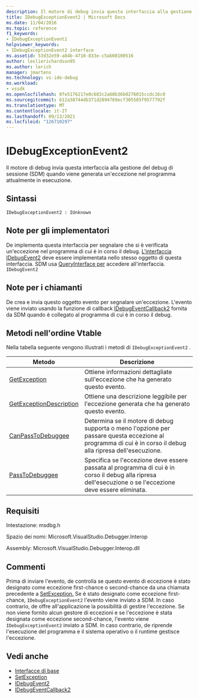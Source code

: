 ```yaml
---
description: Il motore di debug invia questa interfaccia alla gestione del debug di sessione (SDM) quando viene generata un'eccezione nel programma attualmente in esecuzione.
title: IDebugExceptionEvent2 | Microsoft Docs
ms.date: 11/04/2016
ms.topic: reference
f1_keywords:
- IDebugExceptionEvent2
helpviewer_keywords:
- IDebugExceptionEvent2 interface
ms.assetid: 53d32e59-a84b-4710-833e-c5ab08100516
author: leslierichardson95
ms.author: lerich
manager: jmartens
ms.technology: vs-ide-debug
ms.workload:
- vssdk
ms.openlocfilehash: 0fe5176217e0c683c2a68b36b0276015ccdc16c0
ms.sourcegitcommit: b12a38744db371d2894769ecf305585f9577792f
ms.translationtype: MT
ms.contentlocale: it-IT
ms.lasthandoff: 09/13/2021
ms.locfileid: "126710297"
---
```

# <a name="idebugexceptionevent2"></a>IDebugExceptionEvent2
Il motore di debug invia questa interfaccia alla gestione del debug di sessione (SDM) quando viene generata un'eccezione nel programma attualmente in esecuzione.

## <a name="syntax"></a>Sintassi

```
IDebugExceptionEvent2 : IUnknown
```

## <a name="notes-for-implementers"></a>Note per gli implementatori
 De implementa questa interfaccia per segnalare che si è verificata un'eccezione nel programma di cui è in corso il debug. [L'interfaccia IDebugEvent2](../../../extensibility/debugger/reference/idebugevent2.md) deve essere implementata nello stesso oggetto di questa interfaccia. SDM usa [QueryInterface per](/cpp/atl/queryinterface) accedere all'interfaccia. `IDebugEvent2`

## <a name="notes-for-callers"></a>Note per i chiamanti
 De crea e invia questo oggetto evento per segnalare un'eccezione. L'evento viene inviato usando la funzione di callback [IDebugEventCallback2](../../../extensibility/debugger/reference/idebugeventcallback2.md) fornita da SDM quando è collegato al programma di cui è in corso il debug.

## <a name="methods-in-vtable-order"></a>Metodi nell'ordine Vtable
 Nella tabella seguente vengono illustrati i metodi di `IDebugExceptionEvent2` .

|Metodo|Descrizione|
|------------|-----------------|
|[GetException](../../../extensibility/debugger/reference/idebugexceptionevent2-getexception.md)|Ottiene informazioni dettagliate sull'eccezione che ha generato questo evento.|
|[GetExceptionDescription](../../../extensibility/debugger/reference/idebugexceptionevent2-getexceptiondescription.md)|Ottiene una descrizione leggibile per l'eccezione generata che ha generato questo evento.|
|[CanPassToDebuggee](../../../extensibility/debugger/reference/idebugexceptionevent2-canpasstodebuggee.md)|Determina se il motore di debug supporta o meno l'opzione per passare questa eccezione al programma di cui è in corso il debug alla ripresa dell'esecuzione.|
|[PassToDebuggee](../../../extensibility/debugger/reference/idebugexceptionevent2-passtodebuggee.md)|Specifica se l'eccezione deve essere passata al programma di cui è in corso il debug alla ripresa dell'esecuzione o se l'eccezione deve essere eliminata.|

## <a name="requirements"></a>Requisiti
 Intestazione: msdbg.h

 Spazio dei nomi: Microsoft.VisualStudio.Debugger.Interop

 Assembly: Microsoft.VisualStudio.Debugger.Interop.dll

## <a name="remarks"></a>Commenti
 Prima di inviare l'evento, de controlla se questo evento di eccezione è stato designato come eccezione first-chance o second-chance da una chiamata precedente a [SetException.](../../../extensibility/debugger/reference/idebugengine2-setexception.md) Se è stato designato come eccezione first-chance, `IDebugExceptionEvent2` l'evento viene inviato a SDM. In caso contrario, de offre all'applicazione la possibilità di gestire l'eccezione. Se non viene fornito alcun gestore di eccezioni e se l'eccezione è stata designata come eccezione second-chance, l'evento viene `IDebugExceptionEvent2` inviato a SDM. In caso contrario, de riprende l'esecuzione del programma e il sistema operativo o il runtime gestisce l'eccezione.

## <a name="see-also"></a>Vedi anche
- [Interfacce di base](../../../extensibility/debugger/reference/core-interfaces.md)
- [SetException](../../../extensibility/debugger/reference/idebugengine2-setexception.md)
- [IDebugEvent2](../../../extensibility/debugger/reference/idebugevent2.md)
- [IDebugEventCallback2](../../../extensibility/debugger/reference/idebugeventcallback2.md)
